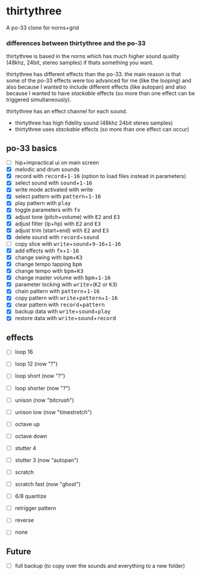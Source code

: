 # thirtythree

A po-33 clone for norns+grid

### differences between thirtythree and the po-33

thirtythree is based in the norns which has much higher sound quality (48khz, 24bit, stereo samples) if thats something you want.

thirtythree has different effects than the po-33. the main reason is that some of the po-33 effects were too advanced for me (like the looping) and also because I wanted to include different effects (like autopan) and also because I wanted to have *stackable* effects (so more than one effect can be triggered simultaneously). 

thirtythree has an effect channel for each sound.

- thirtythree has high fidelity sound (48khz 24bit stereo samples)
- thirtythree uses *stackable* effects (so more than one effect can occur)

## po-33 basics

- [ ] hip+impractical ui on main screen
- [x] melodic and drum sounds
- [x] record with <kbd>record</kbd>+<kbd>1-16</kbd> (option to load files instead in parameters)
- [x] select sound with <kbd>sound</kbd>+<kbd>1-16</kbd>
- [x] write mode activated with <kb>write</kbd>
- [x] select pattern with <kbd>pattern</kbd>+<kbd>1-16</kbd>
- [x] play pattern with <kbd>play</kbd>
- [x] toggle parameters with <kbd>fx</kbd>
- [x] adjust tone (pitch+volume) with <kbd>E2</kbd> and <kbd>E3</kbd>
- [x] adjust filter (lp+hp) with <kbd>E2</kbd> and <kbd>E3</kbd>
- [x] adjust trim (start+end) with <kbd>E2</kbd> and <kbd>E3</kbd>
- [x] delete sound with <kbd>record</kbd>+<kbd>sound</kbd>
- [ ] copy slice with <kbd>write</kbd>+<kbd>sound</kbd>+<kbd>9-16</kbd>+<kbd>1-16</kbd>
- [x] add effects with <kbd>fx</kbd>+<kbd>1-16</kbd>
- [x] change swing with <kbd>bpm</kbd>+<kbd>K3</kbd>
- [x] change tempo tapping <kbd>bpm</kbd>
- [x] change tempo with <kbd>bpm</kbd>+<kbd>K3</kbd>
- [x] change master volume with <kbd>bpm</kbd>+<kbd>1-16</kbd>
- [x] parameter locking with <kbd>write</kbd>+(<kbd>K2</kbd> or <kbd>K3</kbd>)
- [x] chain pattern with <kbd>pattern</kbd>+<kbd>1-16</kbd>
- [x] copy pattern with <kbd>write</kbd>+<kbd>pattern</kbd>+<kbd>1-16</kbd>
- [x] clear pattern with <kbd>record</kbd>+<kbd>pattern</kbd>
- [x] backup data with <kbd>write</kbd>+<kbd>sound</kbd>+<kbd>play</kbd>
- [x] restore data with <kbd>write</kbd>+<kbd>sound</kbd>+<kbd>record</kbd>

## effects

- [ ] loop 16
- [ ] loop 12 (now "?")
- [ ] loop short (now "?")
- [ ] loop shorter (now "?")
- [ ] unison (now "bitcrush")
- [ ] unison low (now "timestretch")
- [ ] octave up
- [ ] octave down
- [ ] stutter 4
- [ ] stutter 3 (now "autopan")
- [ ] scratch
- [ ] scratch fast (now "ghost")
- [ ] 6/8 quantize
- [ ] retrigger pattern
- [ ] reverse
- [ ] none



## Future 

- [ ] full backup (to copy over the sounds and everything to a new folder)
